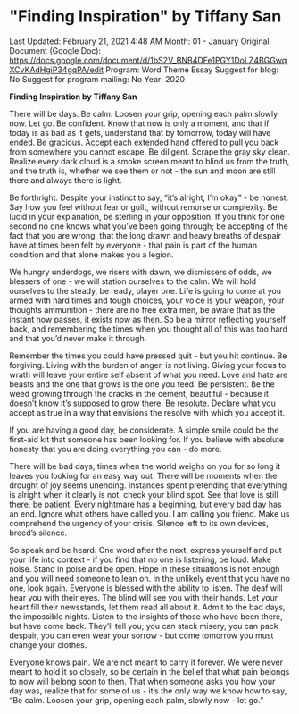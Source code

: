 # "Finding Inspiration" by Tiffany San

Last Updated: February 21, 2021 4:48 AM
Month: 01 - January
Original Document (Google Doc): https://docs.google.com/document/d/1bS2V_BNB4DFe1PGY1DoLZ4BGGwqXCvKAdHgiP34gqPA/edit
Program: Word Theme Essay
Suggest for blog: No
Suggest for program mailing: No
Year: 2020

**Finding Inspiration by Tiffany San**

There will be days. Be calm. Loosen your grip, opening each palm slowly now. Let go. Be confident. Know that now is only a moment, and that if today is as bad as it gets, understand that by tomorrow, today will have ended. Be gracious. Accept each extended hand offered to pull you back from somewhere you cannot escape. Be diligent. Scrape the gray sky clean. Realize every dark cloud is a smoke screen meant to blind us from the truth, and the truth is, whether we see them or not - the sun and moon are still there and always there is light.

Be forthright. Despite your instinct to say, “it’s alright, I’m okay” - be honest. Say how you feel without fear or guilt, without remorse or complexity. Be lucid in your explanation, be sterling in your opposition. If you think for one second no one knows what you’ve been going through; be accepting of the fact that you are wrong, that the long drawn and heavy breaths of despair have at times been felt by everyone - that pain is part of the human condition and that alone makes you a legion.

We hungry underdogs, we risers with dawn, we dismissers of odds, we blessers of one - we will station ourselves to the calm. We will hold ourselves to the steady, be ready, player one. Life is going to come at you armed with hard times and tough choices, your voice is your weapon, your thoughts ammunition - there are no free extra men, be aware that as the instant now passes, it exists now as then. So be a mirror reflecting yourself back, and remembering the times when you thought all of this was too hard and that you’d never make it through.

Remember the times you could have pressed quit - but you hit continue. Be forgiving. Living with the burden of anger, is not living. Giving your focus to wrath will leave your entire self absent of what you need. Love and hate are beasts and the one that grows is the one you feed. Be persistent. Be the weed growing through the cracks in the cement, beautiful - because it doesn’t know it’s supposed to grow there. Be resolute. Declare what you accept as true in a way that envisions the resolve with which you accept it.

If you are having a good day, be considerate. A simple smile could be the first-aid kit that someone has been looking for. If you believe with absolute honesty that you are doing everything you can - do more.

There will be bad days, times when the world weighs on you for so long it leaves you looking for an easy way out. There will be moments when the drought of joy seems unending. Instances spent pretending that everything is alright when it clearly is not, check your blind spot. See that love is still there, be patient. Every nightmare has a beginning, but every bad day has an end. Ignore what others have called you. I am calling you friend. Make us comprehend the urgency of your crisis. Silence left to its own devices, breed’s silence.

So speak and be heard. One word after the next, express yourself and put your life into context - if you find that no one is listening, be loud. Make noise. Stand in poise and be open. Hope in these situations is not enough and you will need someone to lean on. In the unlikely event that you have no one, look again. Everyone is blessed with the ability to listen. The deaf will hear you with their eyes. The blind will see you with their hands. Let your heart fill their newsstands, let them read all about it. Admit to the bad days, the impossible nights. Listen to the insights of those who have been there, but have come back. They’ll tell you; you can stack misery, you can pack despair, you can even wear your sorrow - but come tomorrow you must change your clothes.

Everyone knows pain. We are not meant to carry it forever. We were never meant to hold it so closely, so be certain in the belief that what pain belongs to now will belong soon to then. That when someone asks you how your day was, realize that for some of us - it’s the only way we know how to say, “Be calm. Loosen your grip, opening each palm, slowly now - let go.”